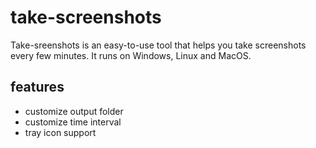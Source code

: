 # take-screenshots

Take-sreenshots is an easy-to-use tool that helps you take screenshots every few minutes. It runs on Windows, Linux and MacOS.

## features
 - customize output folder
 - customize time interval
 - tray icon support

